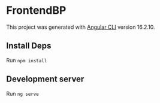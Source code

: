 # FrontendBP

This project was generated with [Angular CLI](https://github.com/angular/angular-cli) version 16.2.10.

## Install Deps

Run `npm install`

## Development server

Run `ng serve`
